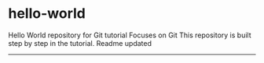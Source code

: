 # hello-world

Hello World repository for Git tutorial
Focuses on Git
This repository is built step by step in the tutorial.
Readme updated

---
